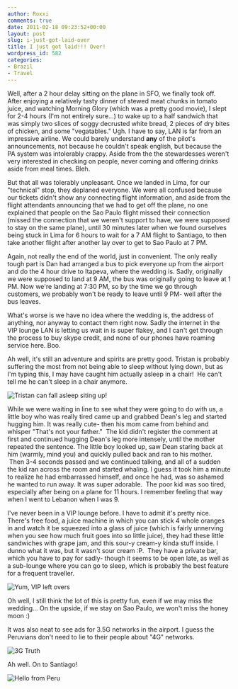 ```yaml
---
author: Roxxi
comments: true
date: 2011-02-18 09:23:52+00:00
layout: post
slug: i-just-got-laid-over
title: I just got laid!!! Over!
wordpress_id: 582
categories:
- Brazil
- Travel
---
```


Well, after a 2 hour delay sitting on the plane in SFO, we finally took off.  After enjoying a relatively tasty dinner of stewed meat chunks in tomato juice, and watching Morning Glory (which was a pretty good movie), I slept for 2-4 hours (I'm not entirely sure...) to wake up to a half sandwich that was simply two slices of soggy decrusted white bread, 2 pieces of dry bites of chicken, and some "vegatables." Ugh. I have to say, LAN is far from an impressive airline. We could barely understand **any** of the pilot's announcements, not because he couldn't speak english, but because the PA system was intolerably crappy. Aside from the the stewardesses weren't very interested in checking on people, never coming and offering drinks aside from meal times. Bleh.




But that all was tolerably unpleasant. Once we landed in Lima, for our "technical" stop, they deplaned everyone.  We were all confused because our tickets didn't show any connecting flight information, and aside from the flight attendants announcing that we had to get off the plane, no one explained that people on the Sao Paulo flight missed their connection (missed the connection that we weren't support to have, we were supposed to stay on the same plane), until 30 minutes later when we found ourselves being stuck in Lima for 6 hours to wait for a 7 AM flight to Santiago, to then take another flight after another lay over to get to Sao Paulo at 7 PM.




Again, not really the end of the world, just in convenient. The only really tough part is Dan had arranged a bus to pick everyone up from the airport and do the 4 hour drive to Itapeva, where the wedding is.  Sadly, originally we were supposed to land at 9 AM, the bus was originally going to leave at 1 PM.  Now we're landing at 7:30 PM, so by the time we go through customers, we probably won't be ready to leave until 9 PM- well after the bus leaves.




What's worse is we have no idea where the wedding is, the address of anything, nor anyway to contact them right now. Sadly the internet in the VIP lounge LAN is letting us wait in is super flakey, and I can't get through the process to buy skype credit, and none of our phones have roaming service here. Boo.




Ah well, it's still an adventure and spirits are pretty good. Tristan is probably suffering the most from not being able to sleep without lying down, but as I'm typing this, I may have caught him actually asleep in a chair!  He can't tell me he can't sleep in a chair anymore.




![Tristan *can* fall asleep siting up!](http://www.kaynne.com/blog/wp-content/uploads/2011/02/IMG_56971.jpg)




While we were waiting in line to see what they were going to do with us, a little boy who was really tired came up and grabbed Dean's leg and started hugging him. It was really cute- then his mom came from behind and whisper "That's not your father."  The kid didn't register the comment at first and continued hugging Dean's leg more intensely, until the mother repeated the sentence. The little boy looked up, saw Dean staring back at him (warmly, mind you) and quickly pulled back and ran to his mother.  Then 3-4 seconds passed and we continued talking, and all of a sudden the kid ran across the room and started whaling. I guess it took him a minute to realize he had embarrassed himself, and once he had, was so ashamed he wanted to run away. It was super adorable.  The poor kid was soo tired, especially after being on a plane for 11 hours. I remember feeling that way when I went to Lebanon when I was 9.




I've never been in a VIP lounge before. I have to admit it's pretty nice. There's free food, a juice machine in which you can stick 4 whole oranges in and watch it be squeezed into a glass of juice (which is fairly unnerving when you see how much fruit goes into so little juice), they had these little sandwiches with grape jam, and this sour-y cream-y kinda stuff inside. I dunno what it was, but it wasn't sour cream :P.  They have a private bar, which you have to pay for sadly- though it seems to be open late, as well as a sub-lounge where you can go to sleep, which is probably the best feature for a frequent traveller.




![Yum, VIP left overs](http://www.kaynne.com/blog/wp-content/uploads/2011/02/IMG_5698.jpg)




Oh well, I still think the lot of this is pretty fun, even if we may miss the wedding... On the upside, if we stay on Sao Paulo, we won't miss the honey moon :)




It was also neat to see ads for 3.5G networks in the airport. I guess the Peruvians don't need to lie to their people about "4G" networks.




![3G Truth](http://www.kaynne.com/blog/wp-content/uploads/2011/02/IMG_56992.jpg)




Ah well. On to Santiago!




![Hello from Peru](http://www.kaynne.com/blog/wp-content/uploads/2011/02/IMG_57011.jpg)




 
